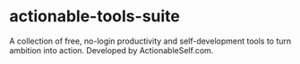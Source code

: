 # actionable-tools-suite
A collection of free, no-login productivity and self-development tools to turn ambition into action. Developed by ActionableSelf.com.
